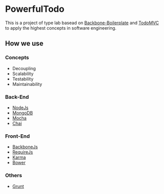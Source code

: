 # PowerfulTodo

This is a project of type lab basead on [Backbone-Boilerplate]("https://github.com/backbone-boilerplate/backbone-boilerplate") and [TodoMVC]("http://todomvc.com/") to apply the highest concepts in software engineering.

## How we use

### Concepts

* Decoupling
* Scalability
* Testability
* Maintainability

### Back-End

* [NodeJs]("http://nodejs.org/")
* [MongoDB]("http://www.mongodb.org/")
* [Mocha]("http://visionmedia.github.io/mocha/")
* [Chai]("http://chaijs.com/")

### Front-End

* [BackboneJs]("http://backbonejs.org/")
* [RequireJs]("http://requirejs.org/")
* [Karma]("http://karma-runner.github.io/")
* [Bower]("http://bower.io/")

### Others

* [Grunt]("http://gruntjs.com/")
